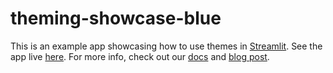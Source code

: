 # theming-showcase-blue


This is an example app showcasing how to use themes in [Streamlit](https://streamlit.io/). See the app live [here](https://share.streamlit.io/streamlit/theming-showcase-blue/main). For more info, check out our [docs](https://docs.streamlit.io/en/stable/main_concepts.html#themes) and [blog post](https://blog.streamlit.io/introducing-theming/).
